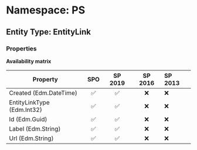 # Namespace: PS

## Entity Type: EntityLink

### Properties

**Availability matrix**

Property | SPO | SP 2019 | SP 2016 | SP 2013
----------|:---:|:-------:|:-------:|:-------
Created (Edm.DateTime) | ✅ | ✅ | ❌ | ❌
EntityLinkType (Edm.Int32) | ✅ | ✅ | ❌ | ❌
Id (Edm.Guid) | ✅ | ✅ | ❌ | ❌
Label (Edm.String) | ✅ | ✅ | ❌ | ❌
Url (Edm.String) | ✅ | ✅ | ❌ | ❌